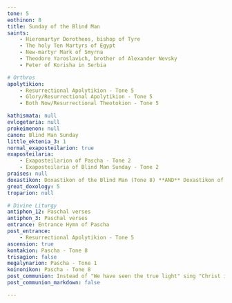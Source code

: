 ```yaml
---
tone: 5
eothinon: 8
title: Sunday of the Blind Man
saints:
    - Hieromartyr Dorotheos, bishop of Tyre
    - The holy Ten Martyrs of Egypt
    - New-martyr Mark of Smyrna
    - Theodore Yaroslavich, brother of Alexander Nevsky
    - Peter of Korisha in Serbia

# Orthros
apolytikion:
    - Resurrectional Apolytikion - Tone 5
    - Glory/Resurrectional Apolytikion - Tone 5
    - Both Now/Resurrectional Theotokion - Tone 5

kathismata: null
evlogetaria: null
prokeimenon: null
canon: Blind Man Sunday
little_ektenia_3: 1
normal_exaposteilarion: true
exaposteilaria:
    - Exaposteilarion of Pascha - Tone 2
    - Exaposteilaria of Blind Man Sunday - Tone 2
praises: null
doxastikon: Doxastikon of the Blind Man (Tone 8) **AND** Doxastikon of Pascha (Tone 5)
great_doxology: 5
troparion: null

# Divine Liturgy
antiphon_12: Paschal verses
antiphon_3: Paschal verses
entrance: Entrance Hymn of Pascha
post_entrance:
    - Resurrectional Apolytikion - Tone 5
ascension: true
kontakion: Pascha - Tone 8
trisagion: false
megalynarion: Pascha - Tone 1
koinonikon: Pascha - Tone 8
post_communion: Instead of "We have seen the true light" sing "Christ is Risen" **ONCE**
post_communion_markdown: false

---
```


